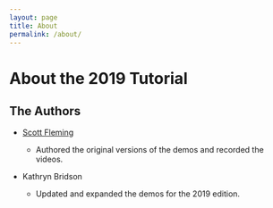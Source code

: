 ```yaml
---
layout: page
title: About
permalink: /about/
---
```


# About the 2019 Tutorial

## The Authors

- [Scott Fleming](https://sdflem.github.io/)
  - Authored the original versions of the demos and recorded the videos.

- Kathryn Bridson
  - Updated and expanded the demos for the 2019 edition.
